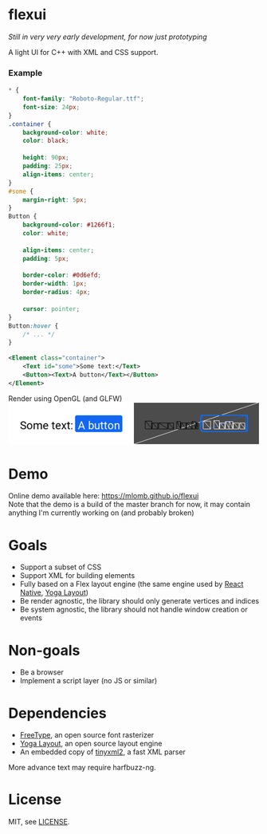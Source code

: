 # flexui

*Still in very very early development, for now just prototyping*

A light UI for C++ with XML and CSS support.

### Example

```css
* {
    font-family: "Roboto-Regular.ttf";
    font-size: 24px;
}
.container {
    background-color: white;
    color: black;

    height: 90px;
    padding: 25px;
    align-items: center;
}
#some {
    margin-right: 5px;
}
Button {
    background-color: #1266f1;
    color: white;

    align-items: center;
    padding: 5px;

    border-color: #0d6efd;
    border-width: 1px;
    border-radius: 4px;

    cursor: pointer;
}
Button:hover {
    /* ... */
}
```
```xml
<Element class="container">
    <Text id="some">Some text:</Text>
    <Button><Text>A button</Text></Button>
</Element>
```

Render using OpenGL (and GLFW)  
![docs/render.png](docs/render.png)

# Demo

Online demo available here: https://mlomb.github.io/flexui  
Note that the demo is a build of the master branch for now, it may contain anything I'm currently working on (and probably broken)

# Goals

* Support a subset of CSS
* Support XML for building elements
* Fully based on a Flex layout engine (the same engine used by [React Native](https://reactnative.dev), [Yoga Layout](https://yogalayout.com))
* Be render agnostic, the library should only generate vertices and indices
* Be system agnostic, the library should not handle window creation or events

# Non-goals

* Be a browser
* Implement a script layer (no JS or similar)

# Dependencies

* [FreeType](https://www.freetype.org), an open source font rasterizer
* [Yoga Layout](https://yogalayout.com), an open source layout engine
* An embedded copy of [tinyxml2](https://github.com/leethomason/tinyxml2), a fast XML parser

More advance text may require harfbuzz-ng.

# License

MIT, see [LICENSE](LICENSE).